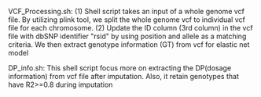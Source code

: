 VCF_Processing.sh: (1) Shell script takes an input of a whole genome vcf file. By utilizing plink tool, we split the whole genome vcf to individual vcf file for each chromosome.
(2) Update the ID column (3rd column) in the vcf file with dbSNP identifier "rsid" by using position and allele as a matching criteria. We then extract genotype information (GT) from vcf for elastic net model 

DP_info.sh: This shell script focus more on extracting the DP(dosage information) from vcf file after imputation. Also, it retain genotypes that have R2>=0.8 during imputation
